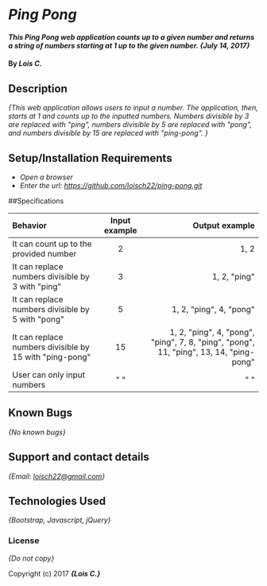 # _Ping Pong_

#### _This Ping Pong web application counts up to a given number and returns a string of numbers starting at 1 up to the given number. {July 14, 2017}_

#### By _**Lois C.**_

## Description

_{This web application allows users to input a number. The application, then, starts at 1 and counts up to the inputted numbers. Numbers divisible by 3 are replaced with "ping", numbers divisible by 5 are replaced with "pong", and numbers divisible by 15 are replaced with "ping-pong". }_

## Setup/Installation Requirements

* _Open a browser_
* _Enter the url: https://github.com/loisch22/ping-pong.git_

##Specifications

| Behavior | Input example| Output example |
| :---         |     :---:      |          ---: |
| It can count up to the provided number   | 2     | 1, 2    |
| It can replace numbers divisible by 3 with "ping"     | 3       | 1, 2, "ping"      |
| It can replace numbers divisible by 5 with "pong"     | 5       | 1, 2, "ping", 4, "pong"      |
| It can replace numbers divisible by 15 with "ping-pong"     | 15       | 1, 2, "ping", 4, "pong", "ping", 7, 8, "ping", "pong", 11, "ping", 13, 14, "ping-pong"      |
| User can only input numbers     |    " "    |   " "    |      |

## Known Bugs

_{No known bugs}_

## Support and contact details

_{Email: loisch22@gmail.com}_

## Technologies Used

_{Bootstrap, Javascript, jQuery}_

### License

*{Do not copy}*

Copyright (c) 2017 **_{Lois C.}_**
